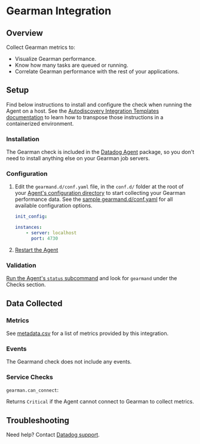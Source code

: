 # Gearman Integration

## Overview

Collect Gearman metrics to:

* Visualize Gearman performance.
* Know how many tasks are queued or running.
* Correlate Gearman performance with the rest of your applications.

## Setup

Find below instructions to install and configure the check when running the Agent on a host. See the [Autodiscovery Integration Templates documentation](https://docs.datadoghq.com/agent/autodiscovery/integrations/) to learn how to transpose those instructions in a containerized environment.

### Installation

The Gearman check is included in the [Datadog Agent][1] package, so you don't need to install anything else on your Gearman job servers.

### Configuration


1. Edit the `gearmand.d/conf.yaml` file, in the `conf.d/` folder at the root of your [Agent's configuration directory][2] to start collecting your Gearman performance data.
    See the [sample gearmand.d/conf.yaml][3] for all available configuration options.
    ```yaml
    init_config:

    instances:
        - server: localhost
          port: 4730
    ```

2. [Restart the Agent][4]

### Validation

[Run the Agent's `status` subcommand][5] and look for `gearmand` under the Checks section.

## Data Collected
### Metrics

See [metadata.csv][6] for a list of metrics provided by this integration.

### Events
The Gearmand check does not include any events.

### Service Checks

`gearman.can_connect`:

Returns `Critical` if the Agent cannot connect to Gearman to collect metrics.

## Troubleshooting
Need help? Contact [Datadog support][7].

[1]: https://app.datadoghq.com/account/settings#agent
[2]: https://docs.datadoghq.com/agent/guide/agent-configuration-files/?tab=agentv6#agent-configuration-directory
[3]: https://github.com/DataDog/integrations-core/blob/master/gearmand/datadog_checks/gearmand/data/conf.yaml.example
[4]: https://docs.datadoghq.com/agent/guide/agent-commands/?tab=agentv6#start-stop-and-restart-the-agent
[5]: https://docs.datadoghq.com/agent/guide/agent-commands/?tab=agentv6#agent-status-and-information
[6]: https://github.com/DataDog/integrations-core/blob/master/gearmand/metadata.csv
[7]: https://docs.datadoghq.com/help
